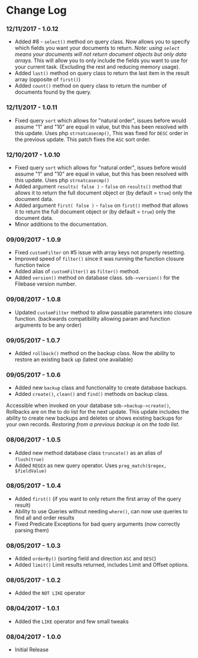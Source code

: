 Change Log
==========

### 12/11/2017 - 1.0.12
* Added #8 - `select()` method on query class. Now allows you to specify which fields you want your documents to return. *Note: using `select` means your documents will not return document objects but only data arrays.* This will allow you to only include the fields you want to use for your current task. (Excluding the rest and reducing memory usage).
* Added `last()` method on query class to return the last item in the result array (opposite of `first()`)
* Added `count()` method on query class to return the number of documents found by the query.

### 12/11/2017 - 1.0.11
* Fixed query `sort` which allows for "natural order", issues before would assume "1" and "10" are equal in value, but this has been resolved with this update. Uses php `strnatcasecmp()`, This was fixed for `DESC` order in the previous update. This patch fixes the `ASC` sort order.

### 12/10/2017 - 1.0.10
* Fixed query `sort` which allows for "natural order", issues before would assume "1" and "10" are equal in value, but this has been resolved with this update. Uses php `strnatcasecmp()`
* Added argument `results( false )` - `false` on `results()` method that allows it to return the full document object or (by default = `true`) only the document data.
* Added argument `first( false )` - `false` on `first()` method that allows it to return the full document object or (by default = `true`) only the document data.
* Minor additions to the documentation.

### 09/09/2017 - 1.0.9
* Fixed `customFilter` on #5 issue with array keys not properly resetting.
* Improved speed of `filter()` since it was running the function closure function twice
* Added alias of `customFilter()` as `filter()` method.
* Added `version()` method on database class. `$db->version()` for the Filebase version number.

### 09/08/2017 - 1.0.8
* Updated `customFilter` method to allow passable parameters into closure function. (backwards compatibility allowing param and function arguments to be any order)

### 09/05/2017 - 1.0.7
* Added `rollback()` method on the backup class. Now the ability to restore an existing back up (latest one available)

### 09/05/2017 - 1.0.6
* Added new `backup` class and functionality to create database backups.
* Added `create()`, `clean()` and `find()` methods on backup class.

Accessible when invoked on your database `$db->backup->create()`, Rollbacks are on the to do list for the next update. This update includes the ability to create new backups and deletes or shows existing backups for your own records. *Restoring from a previous backup is on the todo list.*

### 08/06/2017 - 1.0.5
* Added new method database class `truncate()` as an alias of `flush(true)`
* Added `REGEX` as new query operator. Uses `preg_match($regex, $fieldValue)`

### 08/05/2017 - 1.0.4
* Added `first()` (if you want to only return the first array of the query result)
* Ability to use Queries without needing `where()`, can now use queries to find all and order results
* Fixed Predicate Exceptions for bad query arguments (now correctly parsing them)

### 08/05/2017 - 1.0.3
* Added `orderBy()` (sorting field and direction `ASC` and `DESC`)
* Added `limit()` Limit results returned, includes Limit and Offset options.

### 08/05/2017 - 1.0.2
* Added the `NOT LIKE` operator

### 08/04/2017 - 1.0.1
* Added the `LIKE` operator and few small tweaks

### 08/04/2017 - 1.0.0
* Initial Release
